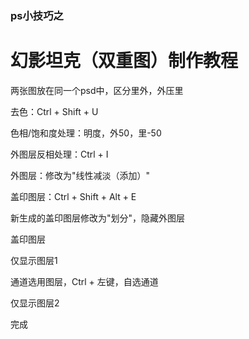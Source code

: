 ### ps小技巧之

# 幻影坦克（双重图）制作教程

两张图放在同一个psd中，区分里外，外压里 

去色：Ctrl + Shift + U 

色相/饱和度处理：明度，外50，里-50 

外图层反相处理：Ctrl + I

外图层：修改为"线性减淡（添加）"

盖印图层：Ctrl + Shift + Alt + E

新生成的盖印图层修改为"划分"，隐藏外图层

盖印图层

仅显示图层1 

通道选用图层，Ctrl + 左键，自选通道

仅显示图层2

完成
